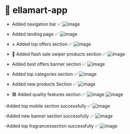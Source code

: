# 🛒 ellamart-app

 - Added navigation bar ✅
![image](https://github.com/mohamed-rawash/ellamart-vue-app/assets/81307786/c05aceb0-6344-4369-87cc-a5538c3b1e0f)

- Added landing page ✅
![image](https://github.com/mohamed-rawash/ellamart-vue-app/assets/81307786/c2ef771a-6306-4e3e-9f1b-9100171b581d)

- 🔝 Added top offers section ✅
![image](https://github.com/mohamed-rawash/ellamart-vue-app/assets/81307786/fa6eb0bc-0796-4d59-87dc-f8f06f631544)

- 🔦 Added flash sale swiper products section ✅
![image](https://github.com/mohamed-rawash/ellamart-vue-app/assets/81307786/73635dfc-df79-4cc1-9165-6f6e6362ad42)

- Added best offers banner section ✅
![image](https://github.com/mohamed-rawash/ellamart-vue-app/assets/81307786/3081041d-5ff8-4705-b6d9-8e0270a34c93)

- Added top categories section ✅
![image](https://github.com/mohamed-rawash/ellamart-vue-app/assets/81307786/043c52f0-7c0e-4f21-9370-01b5e6b8df5f)

- Added new products Section ✅
![image](https://github.com/mohamed-rawash/ellamart-vue-app/assets/81307786/e4199ca9-12d2-43f8-ba85-e9d42b1dd20a)

- 🟩 Added quality features section ✅
  ![image](https://github.com/mohamed-rawash/ellamart-vue-app/assets/81307786/65137acc-6bd0-49a1-be8f-822fb462c574)
  ![image](https://github.com/mohamed-rawash/ellamart-vue-app/assets/81307786/e428466f-1960-494c-9c34-7a0b57234b5e)

-Added top mobile section successfully ✅
![image](https://github.com/mohamed-rawash/ellamart-vue-app/assets/81307786/d5866367-7ee3-4d62-8881-5f6a8d8bf73e)

-Added new banner section successfully ✅
![image](https://github.com/mohamed-rawash/ellamart-vue-app/assets/81307786/2d347799-1bab-4bd5-b3db-cac417dbcf1a)

-Added top fragrancessection successfully ✅
![image](https://github.com/mohamed-rawash/ellamart-vue-app/assets/81307786/89bf368c-9009-4004-aa2b-b6c34e0be0f6)

